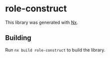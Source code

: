 # role-construct

This library was generated with [Nx](https://nx.dev).

## Building

Run `nx build role-construct` to build the library.
